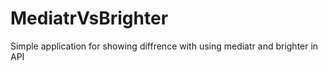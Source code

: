 # MediatrVsBrighter
Simple application for showing diffrence with using mediatr and brighter in API
